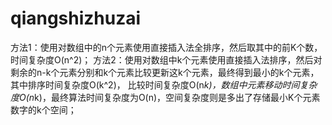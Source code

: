 # qiangshizhuzai
方法1：使用对数组中的n个元素使用直接插入法全排序，然后取其中的前K个数，时间复杂度O(n^2)；
方法2：使用对数组中k个元素使用直接插入法排序，然后对剩余的n-k个元素分别和k个元素比较更新这k个元素，最终得到最小的k个元素，其中排序时间复杂度O(k^2)，
       比较时间复杂度O(n*k)，数组中元素移动时间复杂度O(n*k)，最终算法时间复杂度为O(n)，空间复杂度则是多出了存储最小K个元素数字的k个空间；
